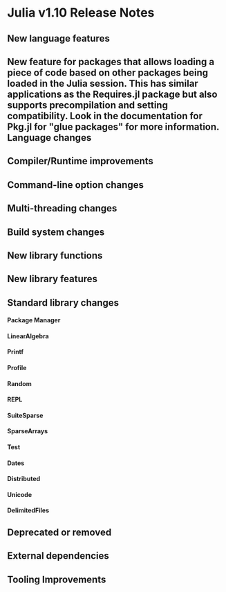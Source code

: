 Julia v1.10 Release Notes
========================

New language features
---------------------

New feature for packages that allows loading a piece of code based on other
packages being loaded in the Julia session.
This has similar applications as the Requires.jl package but also
supports precompilation and setting compatibility.
Look in the documentation for Pkg.jl for "glue packages" for more information.
Language changes
----------------


Compiler/Runtime improvements
-----------------------------


Command-line option changes
---------------------------


Multi-threading changes
-----------------------


Build system changes
--------------------


New library functions
---------------------


New library features
--------------------


Standard library changes
------------------------


#### Package Manager

#### LinearAlgebra


#### Printf


#### Profile


#### Random


#### REPL


#### SuiteSparse


#### SparseArrays


#### Test


#### Dates


#### Distributed


#### Unicode


#### DelimitedFiles


Deprecated or removed
---------------------


External dependencies
---------------------


Tooling Improvements
--------------------


<!--- generated by NEWS-update.jl: -->
